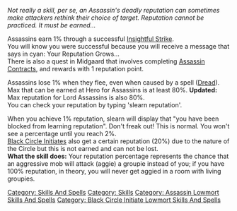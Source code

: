 *Not really a skill, per se, an Assassin's deadly reputation can
sometimes make attackers rethink their choice of target. Reputation
cannot be practiced. It must be earned...*

Assassins earn 1% through a successful [Insightful
Strike](Insightful_Strike "wikilink").  
You will know you were successful because you will receive a message
that says in cyan: Your Reputation Grows...  
There is also a quest in Midgaard that involves completing [Assassin
Contracts](Assassin_Contracts "wikilink"), and rewards with 1 reputation
point.

Assassins lose 1% when they flee, even when caused by a spell
([Dread](Dread "wikilink")).  
Max that can be earned at Hero for Assassins is at least 80%.
**Updated:** Max reputation for Lord Assassins is also 80%.  
You can check your reputation by typing 'slearn reputation'.

When you achieve 1% reputation, slearn will display that "you have been
blocked from learning reputation". Don't freak out! This is normal. You
won't see a percentage until you reach 2%.  
[Black Circle Initiates](:Category:_Black_Circle_Initiates "wikilink")
also get a certain reputation (20%) due to the nature of the Circle but
this is not earned and can not be lost.  
**What the skill does:** Your reputation percentage represents the
chance that an aggressive mob will attack (aggie) a groupie instead of
you; if you have 100% reputation, in theory, you will never get aggied
in a room with living groupies.  

[Category: Skills And Spells](Category:_Skills_And_Spells "wikilink")
[Category: Skills](Category:_Skills "wikilink") [Category: Assassin
Lowmort Skills And
Spells](Category:_Assassin_Lowmort_Skills_And_Spells "wikilink")
[Category: Black Circle Initiate Lowmort Skills And
Spells](Category:_Black_Circle_Initiate_Lowmort_Skills_And_Spells "wikilink")
